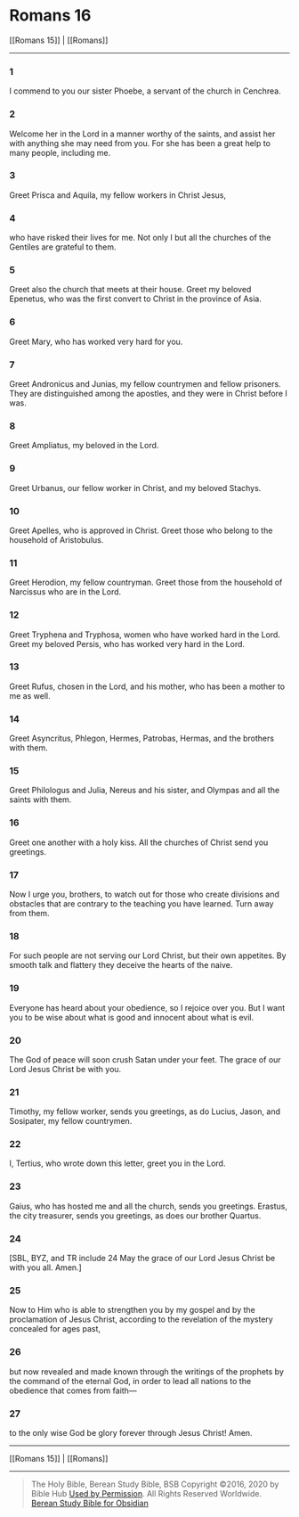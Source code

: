 # Romans 16

[[Romans 15]] | [[Romans]]

---

### 1
I commend to you our sister Phoebe, a servant of the church in Cenchrea.

### 2
Welcome her in the Lord in a manner worthy of the saints, and assist her with anything she may need from you. For she has been a great help to many people, including me.

### 3
Greet Prisca and Aquila, my fellow workers in Christ Jesus,

### 4
who have risked their lives for me. Not only I but all the churches of the Gentiles are grateful to them.

### 5
Greet also the church that meets at their house. Greet my beloved Epenetus, who was the first convert to Christ in the province of Asia.

### 6
Greet Mary, who has worked very hard for you.

### 7
Greet Andronicus and Junias, my fellow countrymen and fellow prisoners. They are distinguished among the apostles, and they were in Christ before I was.

### 8
Greet Ampliatus, my beloved in the Lord.

### 9
Greet Urbanus, our fellow worker in Christ, and my beloved Stachys.

### 10
Greet Apelles, who is approved in Christ. Greet those who belong to the household of Aristobulus.

### 11
Greet Herodion, my fellow countryman. Greet those from the household of Narcissus who are in the Lord.

### 12
Greet Tryphena and Tryphosa, women who have worked hard in the Lord. Greet my beloved Persis, who has worked very hard in the Lord.

### 13
Greet Rufus, chosen in the Lord, and his mother, who has been a mother to me as well.

### 14
Greet Asyncritus, Phlegon, Hermes, Patrobas, Hermas, and the brothers with them.

### 15
Greet Philologus and Julia, Nereus and his sister, and Olympas and all the saints with them.

### 16
Greet one another with a holy kiss. All the churches of Christ send you greetings.

### 17
Now I urge you, brothers, to watch out for those who create divisions and obstacles that are contrary to the teaching you have learned. Turn away from them.

### 18
For such people are not serving our Lord Christ, but their own appetites. By smooth talk and flattery they deceive the hearts of the naive.

### 19
Everyone has heard about your obedience, so I rejoice over you. But I want you to be wise about what is good and innocent about what is evil.

### 20
The God of peace will soon crush Satan under your feet. The grace of our Lord Jesus Christ be with you.

### 21
Timothy, my fellow worker, sends you greetings, as do Lucius, Jason, and Sosipater, my fellow countrymen.

### 22
I, Tertius, who wrote down this letter, greet you in the Lord.

### 23
Gaius, who has hosted me and all the church, sends you greetings. Erastus, the city treasurer, sends you greetings, as does our brother Quartus.

### 24
<span class="bsb_footnote">[SBL, BYZ, and TR include 24 May the grace of our Lord Jesus Christ be with you all. Amen.]</span>

### 25
Now to Him who is able to strengthen you by my gospel and by the proclamation of Jesus Christ, according to the revelation of the mystery concealed for ages past,

### 26
but now revealed and made known through the writings of the prophets by the command of the eternal God, in order to lead all nations to the obedience that comes from faith—

### 27
to the only wise God be glory forever through Jesus Christ! Amen.

---

[[Romans 15]] | [[Romans]]

---

> The Holy Bible, Berean Study Bible, BSB
> Copyright &copy;2016, 2020 by Bible Hub
> [Used by Permission](https://berean.bible/terms.htm). All Rights Reserved Worldwide.
> [Berean Study Bible for Obsidian](https://github.com/gapmiss/berean-study-bible-for-obsidian)

